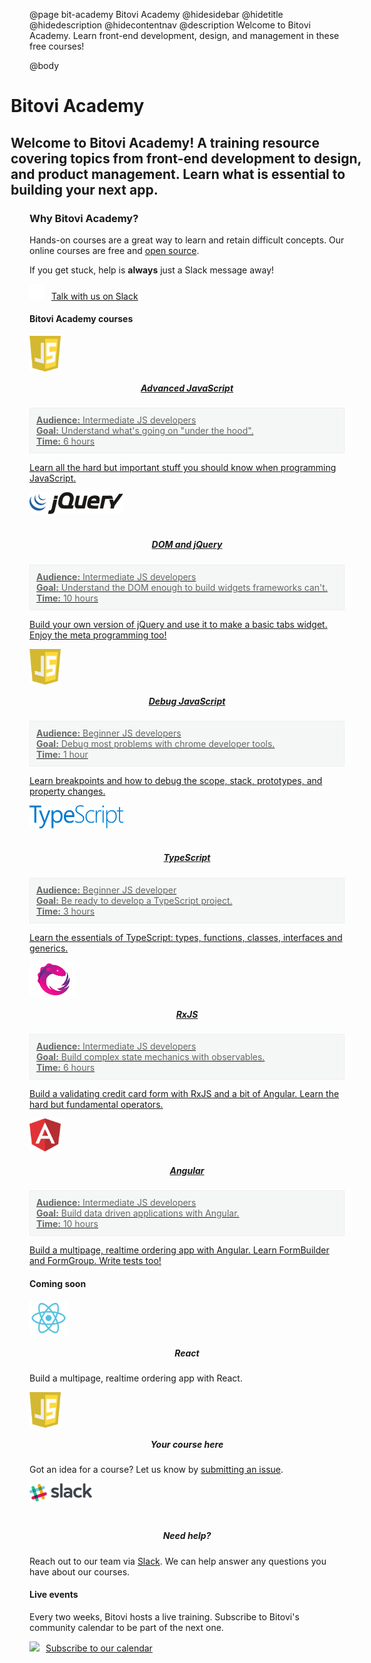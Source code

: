 @page bit-academy Bitovi Academy
@hidesidebar
@hidetitle
@hidedescription
@hidecontentnav
@description Welcome to Bitovi Academy. Learn front-end development, design,
and management in these free courses!

@body
<style>
.main-content {
  width: 100%;
  padding-right: 0;
}
.container {
  padding: 0;
}
.content {
  margin: 0;
}
.main {
  padding-top: 0;
}
.hero-banner {
  margin-left: -30px;
  margin-right: -30px;
}
.courses-container .courses .fade {
 text-overflow: -o-ellipsis-lastline;
 overflow: hidden;
 position: relative;
 box-sizing: border-box;
 word-break: break-word;
 height: 367px;
}
.fade:after {
 content: "";
 text-align: right;
 position: absolute;
 bottom: 0;
 right: 0;
 width: 100%;
 height: 1.7em;
 background: linear-gradient(to bottom, rgba(255, 255, 255, 0), rgba(255, 255, 255, 1) 60%);
 z-index: 70;
}
.event-title{
  margin-top: 0;
}
.course .detail {
 padding: 0;
 margin: 0;
}
.academy-intro ol {
  margin-top: 0;
}
.academy-intro ol li {
  list-style: none;
}
.courses-container .courses .details-container .detail{
  margin: 0px;
  font-size: 14px;
  color: #666666;
  word-break: break-all;
}
.courses-container .courses .details-container{
  border: 1px solid #eee;
  background-color: #f5f6f6;
  padding: 10px;
  margin: 0px;
}
.body .button{
 padding: 4px 25px;
 background-color: #E5E8E9;;
 border: 1px solid #BEC5C9;
 color: #3E4548;
 border-radius: 3px;
 text-decoration: none;
 display: inline-flex;
 align-items: center;
 justify-content: center;
}
.body .button-primary{
 background-color: #356FD1;
 border: 1px solid #356FD1;
 color: white;
}
.body .button-large{
 background-color: #009f62;
 border: 1px solid #009f62;
 font-size: 23px;
 padding: 10px 35px;
 color: white;
}
.courses-container .courses .fade .button{
 position: absolute;
 bottom: 0;
 left: 0px;
 right: 0px;
 z-index: 100 !important;
 margin: 15px;
 box-sizing: border-box;
}
.courses-container .courses .fade .button:hover{
 background-color: #f5f6f6;
 border-color: #e5eaeb;
}
.body .button-primary:hover{
 background-color: #3e7de2;
 border-color: #3e7de2;
}
.calendar-image{
 margin-right: 10px;
}
.slack-logo{
  margin-right: 10px;
}
.courses-container .courses .course .course-logo{
  height: 60px;
}
.courses-container .courses .course h5{
  text-align: center;
  margin-top: 15px;
}
</style>

<div class="container">
<div class="hero-banner">
<h1>Bitovi Academy</h1>
<h2>Welcome to Bitovi Academy! A training resource covering topics from front-end development to design, and product management. Learn what is essential to building your next app.</h2>
</div>
<div class="academy-intro">
<h3>Why Bitovi Academy?</h3>
<p>Hands-on courses are a great way to learn and retain difficult concepts. Our online courses are free and <a href="https://github.com/bitovi/academy">open source</a>.</p>
<p>If you get stuck, help is <b>always</b> just a Slack message away!</p>
<a class="button button-large" href="https://join.slack.com/t/bitovi-community/shared_invite/enQtNTIzMTE5NzYxMjA3LWMwMzE4MjFkMTI5ZmZjNzllYjc2MzcxOWNmOTg3YjI4NjE0MGFkZGNkOTNlZjlkNDBhNTlmYTcwMzJlZDZjY2Y"><img class="slack-logo" src="./static/img/slack-logo.svg" height="25">Talk with us on Slack</a>
</div>
<div class="courses-intro" id="courses">
<h4>Bitovi Academy courses</h4>
</div>
</div><!-- close container -->

<div class="courses-container">
<div class="courses">

<div class="course">
<a href="./learn-advanced-javascript.html">
<div class="course-logo">
<img src="./static/img/javascript.png" width="50">
</div>
<h5>Advanced JavaScript</h5>
<div class='details-container'>
 <p class='detail'><strong>Audience:</strong> Intermediate JS developers</p>
 <p class='detail'><strong>Goal:</strong> Understand what's going on "under the hood".</p>
 <p class='detail'><strong>Time:</strong> 6 hours</p>
</div>
<p>Learn all the hard but important stuff you should know when programming JavaScript.</p>
</a>
</div>

<div class="course">
<a href="./learn-dom-jquery.html">
<div class="course-logo">
<img src="./static/img/jquery.png" width="150">
</div>
<h5>DOM and jQuery</h5>
<div class='details-container'>
 <p class='detail'><strong>Audience:</strong> Intermediate JS developers</p>
 <p class='detail'><strong>Goal:</strong> Understand the DOM enough to build widgets frameworks can't.</p>
 <p class='detail'><strong>Time:</strong> 10 hours</p>
</div>
<p>Build your own version of jQuery and use it to make a basic tabs widget. Enjoy the meta programming too!</p>
</a>
</div>

<div class="course">
<a href="./learn-to-debug-javascript.html">
<div class="course-logo">
<img src="./static/img/javascript.png" width="50">
</div>
<h5>Debug JavaScript</h5>
<div class='details-container'>
 <p class='detail'><strong>Audience:</strong> Beginner JS developers</p>
 <p class='detail'><strong>Goal:</strong> Debug most problems with chrome developer tools.</p>
 <p class='detail'><strong>Time:</strong> 1 hour</p>
</div>
<p>Learn breakpoints and how to debug the scope, stack, prototypes, and
property changes.</p>
</a>
</div>
</div>
<div class="courses">

<div class="course">
<a href="./learn-typescript.html">
<div class="course-logo">
<img src="./static/img/typescript.png" width="150">
</div>
<h5>TypeScript</h5>
<div class='details-container'>
 <p class='detail'><strong>Audience:</strong> Beginner JS developer</p>
 <p class='detail'><strong>Goal:</strong> Be ready to develop a TypeScript project.</p>
 <p class='detail'><strong>Time:</strong> 3 hours</p>
</div>
<p>Learn the essentials of TypeScript: types, functions, classes, interfaces and generics.</p>
</a>
</div>

<div class="course">
<a href="./learn-rxjs.html">
<div class="course-logo">
<img src="./static/img/rxjs.png" height="55">
</div>
<h5>RxJS</h5>
<div class='details-container'>
 <p class='detail'><strong>Audience:</strong> Intermediate JS developers</p>
 <p class='detail'><strong>Goal:</strong> Build complex state mechanics with observables.</p>
 <p class='detail'><strong>Time:</strong> 6 hours</p>
</div>
<p>Build a validating credit card form with RxJS and a bit of Angular. Learn
the hard but fundamental operators.</p>
</a>
</div>

<div class="course">
<a href="./learn-angular.html">
<div class="course-logo">
<img src="./static/img/angular.png" width="50">
</div>
<h5>Angular</h5>
<div class='details-container'>
 <p class='detail'><strong>Audience:</strong> Intermediate JS developers</p>
 <p class='detail'><strong>Goal:</strong> Build data driven applications with Angular.</p>
 <p class='detail'><strong>Time:</strong> 10 hours</p>
</div>
<p>Build a multipage, realtime ordering app with Angular. Learn
FormBuilder and FormGroup. Write tests
too!</p>
</a>
</div>

</div><!-- close courses -->
</div><!-- close courses-container -->

<div class="courses-intro">
<h4>Coming soon</h4>
</div>

<div class="courses-container">
<div class="courses">

<div class="course">
<div class="course-logo">
<img src="./static/img/react.png" height="55">
</div>
<h5>React</h5>
<p>Build a multipage, realtime ordering app with React.</p>
</div>

<div class="course">
<div class="course-logo">
<img src="./static/img/javascript.png" width="50">
</div>
<h5>Your course here</h5>
<p>Got an idea for a course? Let us know by <a href="https://github.com/bitovi/academy/issues/new">submitting an issue</a>.</p>
</div>

<div class="course">
<div class="course-logo">
<img src="./static/img/slack.png" width="100">
</div>
<h5>Need help?</h5>
<p>Reach out to our team via <a href="https://join.slack.com/t/bitovi-community/shared_invite/enQtNTIzMTE5NzYxMjA3LWMwMzE4MjFkMTI5ZmZjNzllYjc2MzcxOWNmOTg3YjI4NjE0MGFkZGNkOTNlZjlkNDBhNTlmYTcwMzJlZDZjY2Y">Slack</a>. We can help answer any questions you have about our courses.</p>
</div>

</div><!-- close courses -->
</div><!-- close courses-container -->


<div class="courses-intro">
<h4>Live events</h4>
<p>Every two weeks, Bitovi hosts a live training. Subscribe to Bitovi's community calendar to be part of the next one.</p>  
<a class="button button-primary" href="https://calendar.google.com/calendar/embed?src=jupiterjs.com_g27vck36nifbnqrgkctkoanqb4%40group.calendar.google.com"> <img class="calendar-image" src="./static/img/calendar.png" width="20">Subscribe to our calendar</a>
</div>

<!-- div is needed for markdown -->
<div class='courses-container'><calendar-events
api-key="AIzaSyBsNpdGbkTsqn1BCSPQrjO9OaMySjK5Sns"
calendar-id="jupiterjs.com_g27vck36nifbnqrgkctkoanqb4@group.calendar.google.com"
event-count="3" class="courses">
<template>

<div class="course fade">
  <a class='event-url'>
 <h5 class='event-title'></h5>
 <div class='details-container'>
 <p class='detail'><strong>Date:</strong>
 <span class='event-date'></span>
 </p>
 <p class='detail'><strong>Location:</strong>
 <span class='event-location'></span>
 </p>
 <p class='detail'><strong>Group:</strong>
 <span class='event-group'></span>
 </p>
 </div>
 <p class='event-body'></p>
</a>
</div>

</template>
</calendar-events></div>